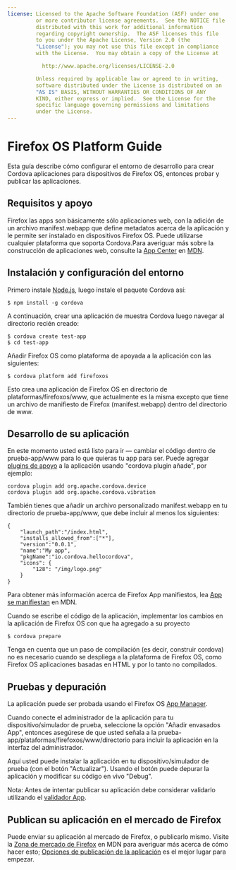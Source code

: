 ```yaml
---
license: Licensed to the Apache Software Foundation (ASF) under one
         or more contributor license agreements.  See the NOTICE file
         distributed with this work for additional information
         regarding copyright ownership.  The ASF licenses this file
         to you under the Apache License, Version 2.0 (the
         "License"); you may not use this file except in compliance
         with the License.  You may obtain a copy of the License at

           http://www.apache.org/licenses/LICENSE-2.0

         Unless required by applicable law or agreed to in writing,
         software distributed under the License is distributed on an
         "AS IS" BASIS, WITHOUT WARRANTIES OR CONDITIONS OF ANY
         KIND, either express or implied.  See the License for the
         specific language governing permissions and limitations
         under the License.
---
```


# Firefox OS Platform Guide

Esta guía describe cómo configurar el entorno de desarrollo para crear Cordova aplicaciones para dispositivos de Firefox OS, entonces probar y publicar las aplicaciones.

## Requisitos y apoyo

Firefox las apps son básicamente sólo aplicaciones web, con la adición de un archivo manifest.webapp que define metadatos acerca de la aplicación y le permite ser instalado en dispositivos Firefox OS. Puede utilizarse cualquier plataforma que soporta Cordova.Para averiguar más sobre la construcción de aplicaciones web, consulte la [App Center][1] en [MDN][2].

 [1]: https://developer.mozilla.org/en-US/Apps
 [2]: https://developer.mozilla.org/en-US/

## Instalación y configuración del entorno

Primero instale [Node.js][3], luego instale el paquete Cordova así:

 [3]: http://nodejs.org/

    $ npm install -g cordova
    

A continuación, crear una aplicación de muestra Cordova luego navegar al directorio recién creado:

    $ cordova create test-app
    $ cd test-app
    

Añadir Firefox OS como plataforma de apoyada a la aplicación con las siguientes:

    $ cordova platform add firefoxos
    

Esto crea una aplicación de Firefox OS en directorio de plataformas/firefoxos/www, que actualmente es la misma excepto que tiene un archivo de manifiesto de Firefox (manifest.webapp) dentro del directorio de www.

## Desarrollo de su aplicación

En este momento usted está listo para ir — cambiar el código dentro de prueba-app/www para lo que quieras tu app para ser. Puede agregar [plugins de apoyo]() a la aplicación usando "cordova plugin añade", por ejemplo:

    cordova plugin add org.apache.cordova.device
    cordova plugin add org.apache.cordova.vibration
    

También tienes que añadir un archivo personalizado manifest.webapp en tu directorio de prueba-app/www, que debe incluir al menos los siguientes:

    { 
        "launch_path":"/index.html",
        "installs_allowed_from":["*"],
        "version":"0.0.1",
        "name":"My app",
        "pkgName":"io.cordova.hellocordova",
        "icons": {
            "128": "/img/logo.png"
        }
    }
    

Para obtener más información acerca de Firefox App manifiestos, lea [App se manifiestan][4] en MDN.

 [4]: https://developer.mozilla.org/en-US/Apps/Developing/Manifest

Cuando se escribe el código de la aplicación, implementar los cambios en la aplicación de Firefox OS con que ha agregado a su proyecto

    $ cordova prepare
    

Tenga en cuenta que un paso de compilación (es decir, construir cordova) no es necesario cuando se despliega a la plataforma de Firefox OS, como Firefox OS aplicaciones basadas en HTML y por lo tanto no compilados.

## Pruebas y depuración

La aplicación puede ser probada usando el Firefox OS [App Manager][5].

 [5]: https://developer.mozilla.org/en-US/Firefox_OS/Using_the_App_Manager

Cuando conecte el administrador de la aplicación para tu dispositivo/simulador de prueba, seleccione la opción "Añadir envasados App", entonces asegúrese de que usted señala a la prueba-app/plataformas/firefoxos/www/directorio para incluir la aplicación en la interfaz del administrador.

Aquí usted puede instalar la aplicación en tu dispositivo/simulador de prueba (con el botón "Actualizar"). Usando el botón puede depurar la aplicación y modificar su código en vivo "Debug".

Nota: Antes de intentar publicar su aplicación debe considerar validarlo utilizando el [validador App][6].

 [6]: https://marketplace.firefox.com/developers/validator

## Publican su aplicación en el mercado de Firefox

Puede enviar su aplicación al mercado de Firefox, o publicarlo mismo. Visite la [Zona de mercado de Firefox][7] en MDN para averiguar más acerca de cómo hacer esto; [Opciones de publicación de la aplicación][8] es el mejor lugar para empezar.

 [7]: https://developer.mozilla.org/en-US/Marketplace
 [8]: https://developer.mozilla.org/en-US/Marketplace/Publishing/Publish_options
